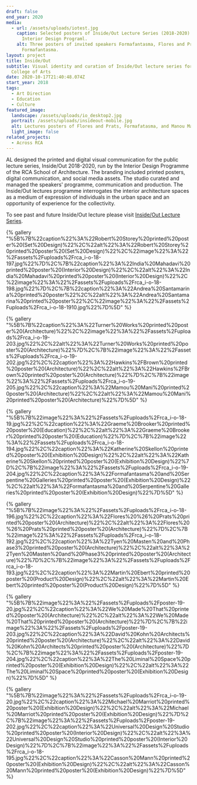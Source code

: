 ```yaml
---
draft: false
end_year: 2020
media:
  - url: /assets/uploads/iotest.jpg
    caption: Selected posters of Inside/Out Lecture Series (2018-2020) for RCA
      Interior Design Programl.
    alt: Three posters of invited speakers Formafantasma, Flores and Prats,
      Formafantasma.
layout: project
title: Inside/Out
subtitle: Visual identity and curation of Inside/Out lecture series for Royal
  College of Arts
date: 2020-10-17T21:40:48.074Z
start_year: 2018
tags:
  - Art Direction
  - Education
  - Culture
featured_image:
  landscape: /assets/uploads/io_desktop2.jpg
  portrait: /assets/uploads/insideout-mobile.jpg
  alt: Lectures posters of Flores and Prats, Formafatasma, and Manou Mami
  light_image: false
related_projects:
  - Across RCA
---
```

AL designed the printed and digital visual communication for the public lecture series, Inside/Out 2018-2020, run by the Interior Design Programme of the RCA School of Architecture. The branding included printed posters, digital communication, and social media assets. The studio curated and managed the speakers' programme, communication and production. The Inside/Out lectures programme interrogates the interior architecture spaces as a medium of expression of individuals in the urban space and an opportunity of experience for the collectivity.

To see past and future Inside/Out lecture please visit [Inside/Out Lecture Series](https://www.rca.ac.uk/news-and-events/events/?programme=interiordesign&period=past).

{% gallery "%5B%7B%22caption%22%3A%22Robert%20Storey%20printed%20poster%20(Set%20Design)%22%2C%22alt%22%3A%22Robert%20Storey%20printed%20poster%20(Set%20Design)%22%2C%22image%22%3A%22%2Fassets%2Fuploads%2Frca_i-o-18-197.jpg%22%7D%2C%7B%22caption%22%3A%22India%20Mahadavi%20printed%20poster%20(Interior%20Design)%22%2C%22alt%22%3A%22India%20Mahadavi%20printed%20poster%20(Interior%20Design)%22%2C%22image%22%3A%22%2Fassets%2Fuploads%2Frca_i-o-18-198.jpg%22%7D%2C%7B%22caption%22%3A%22Andrea%20Santamarina%20printed%20poster%22%2C%22alt%22%3A%22Andrea%20Santamarina%20printed%20poster%22%2C%22image%22%3A%22%2Fassets%2Fuploads%2Frca_i-o-18-1910.jpg%22%7D%5D" %}

{% gallery "%5B%7B%22caption%22%3A%22Turner%20Works%20printed%20poster%20(Architecture)%22%2C%22image%22%3A%22%2Fassets%2Fuploads%2Frca_i-o-19-203.jpg%22%2C%22alt%22%3A%22Turner%20Works%20printed%20poster%20(Architecture)%22%7D%2C%7B%22image%22%3A%22%2Fassets%2Fuploads%2Frca_i-o-19-202.jpg%22%2C%22caption%22%3A%22Hawkins%2FBrown%20printed%20poster%20(Architecture)%22%2C%22alt%22%3A%22Hawkins%2FBrown%20printed%20poster%20(Architecture)%22%7D%2C%7B%22image%22%3A%22%2Fassets%2Fuploads%2Frca_i-o-19-205.jpg%22%2C%22caption%22%3A%22Mamou%20Mani%20printed%20poster%20(Architecture)%22%2C%22alt%22%3A%22Mamou%20Mani%20printed%20poster%20(Architecture)%22%7D%5D" %}

{% gallery "%5B%7B%22image%22%3A%22%2Fassets%2Fuploads%2Frca_i-o-18-19.jpg%22%2C%22caption%22%3A%22Graeme%20Brooker%20printed%20poster%20(Education)%22%2C%22alt%22%3A%22Graeme%20Brooker%20printed%20poster%20(Education)%22%7D%2C%7B%22image%22%3A%22%2Fassets%2Fuploads%2Frca_i-o-18-194.jpg%22%2C%22caption%22%3A%22Katherine%20Skellon%20printed%20poster%20(Exhibition%20Design)%22%2C%22alt%22%3A%22Katherine%20Skellon%20printed%20poster%20(Exhibition%20Design)%22%7D%2C%7B%22image%22%3A%22%2Fassets%2Fuploads%2Frca_i-o-19-204.jpg%22%2C%22caption%22%3A%22Formafantasma%20and%20Serpentine%20Galleries%20printed%20poster%20(Exhibition%20Design)%22%2C%22alt%22%3A%22Formafantasma%20and%20Serpentine%20Galleries%20printed%20poster%20(Exhibition%20Design)%22%7D%5D" %}

{% gallery "%5B%7B%22image%22%3A%22%2Fassets%2Fuploads%2Frca_i-o-18-196.jpg%22%2C%22caption%22%3A%22Flores%20%26%20Prats%20printed%20poster%20(Architecture)%22%2C%22alt%22%3A%22Flores%20%26%20Prats%20printed%20poster%20(Architecture)%22%7D%2C%7B%22image%22%3A%22%2Fassets%2Fuploads%2Frca_i-o-18-192.jpg%22%2C%22caption%22%3A%22Tyen%20Masten%20and%20Phase3%20printed%20poster%20(Architecture)%22%2C%22alt%22%3A%22Tyen%20Masten%20and%20Phase3%20printed%20poster%20(Architecture)%22%7D%2C%7B%22image%22%3A%22%2Fassets%2Fuploads%2Frca_i-o-18-193.jpg%22%2C%22caption%22%3A%22Martin%20Ebert%20printed%20poster%20(Product%20Design)%22%2C%22alt%22%3A%22Martin%20Ebert%20printed%20poster%20(Product%20Design)%22%7D%5D" %}

{% gallery "%5B%7B%22image%22%3A%22%2Fassets%2Fuploads%2Fposter-19-20.jpg%22%2C%22caption%22%3A%22We%20Made%20That%20printed%20poster%20(Architecture)%22%2C%22alt%22%3A%22We%20Made%20That%20printed%20poster%20(Architecture)%22%7D%2C%7B%22image%22%3A%22%2Fassets%2Fuploads%2Fposter-19-203.jpg%22%2C%22caption%22%3A%22David%20Kohn%20Architects%20printed%20poster%20(Architecture)%22%2C%22alt%22%3A%22David%20Kohn%20Architects%20printed%20poster%20(Architecture)%22%7D%2C%7B%22image%22%3A%22%2Fassets%2Fuploads%2Fposter-19-204.jpg%22%2C%22caption%22%3A%22The%20Liminal%20Space%20printed%20poster%20(Exhibition%20Design)%22%2C%22alt%22%3A%22The%20Liminal%20Space%20printed%20poster%20(Exhibition%20Design)%22%7D%5D" %}

{% gallery "%5B%7B%22image%22%3A%22%2Fassets%2Fuploads%2Frca_i-o-19-20.jpg%22%2C%22caption%22%3A%22Michael%20Marriot%20printed%20poster%20(Exhibition%20Design)%22%2C%22alt%22%3A%22Michael%20Marriot%20printed%20poster%20(Exhibition%20Design)%22%7D%2C%7B%22image%22%3A%22%2Fassets%2Fuploads%2Fposter-19-202.jpg%22%2C%22caption%22%3A%22Universal%20Design%20Studio%20printed%20poster%20(Interior%20Design)%22%2C%22alt%22%3A%22Universal%20Design%20Studio%20printed%20poster%20(Interior%20Design)%22%7D%2C%7B%22image%22%3A%22%2Fassets%2Fuploads%2Frca_i-o-18-195.jpg%22%2C%22caption%22%3A%22Casson%20Mann%20printed%20poster%20(Exhibition%20Design)%22%2C%22alt%22%3A%22Casson%20Mann%20printed%20poster%20(Exhibition%20Design)%22%7D%5D" %}